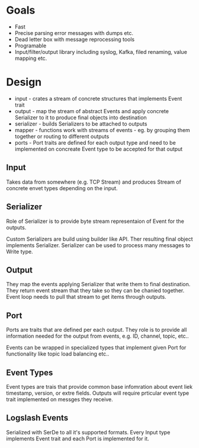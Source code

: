 Goals
===
* Fast
* Precise parsing error messages with dumps etc.
* Dead letter box with message reprocessing tools
* Programable
* Input/filter/output library including syslog, Kafka, filed renaming, value mapping etc.

Design
===
* input - crates a stream of concrete structures that implements Event trait
* output - map the stream of abstract Events and apply concrete Serializer to it to produce final objects into destination
* serializer - builds Serializers to be attached to outputs
* mapper - functions work with streams of events - eg. by grouping them together or routing to different outputs
* ports - Port traits are defined for each output type and need to be implemented on concreate Event type to be accepted for that output

Input
---
Takes data from somewhere (e.g. TCP Stream) and produces Stream of concrete envet types depending on the input.

Serializer
---
Role of Serializer is to provide byte stream representaion of Event for the outputs.

Custom Serializers are build using builder like API. Ther resulting final object implements Serializer.
Serializer can be used to process many messages to Write type.

Output
---
They map the events applying Serializer that write them to final destination.
They return event stream that they take so they can be chanied together.
Event loop needs to pull that stream to get items through outputs.

Port
---
Ports are traits that are defined per each output. They role is to provide all information needed for the output from events, e.g. ID, channel, topic, etc..

Events can be wrapped in specialized types that implement given Port for functionality like topic load balancing etc..

Event Types
---
Event types are trais that provide common base infomration about event liek timestamp, version, or extre fields.
Outputs will require prticular event type trait implemented on messges they receive.

Logslash Events
---
Serialized with SerDe to all it's supported formats.
Every Input type implements Event trait and each Port is implemented for it.
